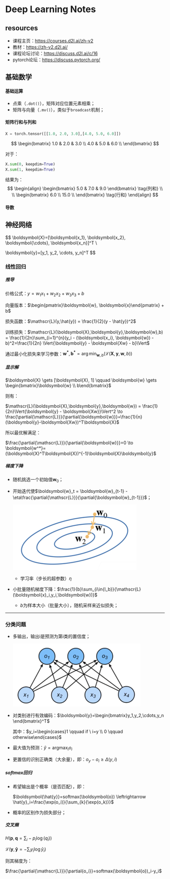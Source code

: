 # Deep Learning Notes



## resources

- 课程主页：https://courses.d2l.ai/zh-v2
- 教材：https://zh-v2.d2l.ai/
- 课程论坛讨论：https://discuss.d2l.ai/c/16
- pytorch论坛：https://discuss.pytorch.org/



## 基础数学

#### 基础运算

- 点乘（`.dot()`），矩阵对应位置元素相乘；
- 矩阵与向量（`.mv()`），类似于`broadcast`机制；

#### 矩阵行和与列和

```python
X = torch.tensor([[1.0, 2.0, 3.0],[4.0, 5.0, 6.0]])
```

$$
\begin{bmatrix}
1.0 & 2.0 & 3.0 \\
4.0 & 5.0 & 6.0 \\
\end{bmatrix}
$$

对于：

```python
X.sum(0, keepdim=True)
X.sum(1, keepdim=True)
```

结果为：
$$
\begin{align}
	\begin{bmatrix}
		5.0 & 7.0 & 9.0
	\end{bmatrix} 
	\tag{列和}
\\
\\
	\begin{bmatrix}
		6.0 \\ 
		15.0 \\
	\end{bmatrix} 
	\tag{行和}
\end{align}
$$


#### 导数





## 神经网络


$$
\boldsymbol{X}=[\boldsymbol{x_1}, \boldsymbol{x_2}, \boldsymbol{\cdots}, \boldsymbol{x_n}]^T \\ 

\boldsymbol{y}=[y_1, y_2, \cdots, y_n]^T
$$

### 线性回归

##### 推导

价格公式：$y=w_1x_1 + w_2x_2 + w_3x_3 + b$

向量版本：$\begin{pmatrix}\boldsymbol{w}, \boldsymbol{x}\end{pmatrix} + b$ 

损失函数：$\mathscr{L}(y,\hat{y}) = \frac{1}{2}(y - \hat{y})^2$

训练损失：$\mathscr{L}(\boldsymbol{X},\boldsymbol{y},\boldsymbol{w},b) = \frac{1}{2n}\sum_{i=1}^{n}(y_i - (\boldsymbol{x_i}, \boldsymbol{w}) - b)^2=\frac{1}{2n} \Vert{\boldsymbol{y} - \boldsymbol{Xw} - b}\Vert$

通过最小化损失来学习参数：$\boldsymbol{w^*}, \boldsymbol{b^*} = \arg \min_{\boldsymbol{w}, b} (\mathscr{L}(\boldsymbol{X},\boldsymbol{y},\boldsymbol{w},b))$

##### 显示解

$\boldsymbol{X} \gets [\boldsymbol{X}, 1] \qquad \boldsymbol{w} \gets \begin{bmatrix}\boldsymbol{w} \\ b\end{bmatrix}$

则有：

$\mathscr{L}(\boldsymbol{X},\boldsymbol{y},\boldsymbol{w}) = \frac{1}{2n}\Vert{\boldsymbol{y} - \boldsymbol{Xw}}\Vert^2 \to \frac{\partial{\mathscr{L}}}{\partial{\boldsymbol{w}}}=\frac{1}{n}(\boldsymbol{y}-\boldsymbol{Xw})^T\boldsymbol{X}$

所以最优解满足：

$\frac{\partial{\mathscr{L}}}{\partial{\boldsymbol{w}}}=0 \to \boldsymbol{w^*}=(\boldsymbol{X}^T\boldsymbol{X})^{-1}\boldsymbol{X}\boldsymbol{y}$

##### 梯度下降

- 随机挑选一个初始值$\boldsymbol{w}_0$；

- 开始迭代使$\boldsymbol{w}_t = \boldsymbol{w}_{t-1} - \eta\frac{\partial{\mathscr{L}}}{\partial{\boldsymbol{w}_{t-1}}}$；

  ![gradient](gradient.png)

  - 学习率（步长的超参数）$\eta$

- 小批量随机梯度下降：$\frac{1}{b}\sum_{i\in{I_b}}{\mathscr{L}(\boldsymbol{x}_i,y_i,\boldsymbol{w})}$

  - $b$为样本大小（批量大小），随机采样来近似损失；

---



### 分类问题

- 多输出，输出i是预测为第i类的置信度；

  ![image-20211116112358781](classify_network.png)

- 对类别进行有效编码：$\boldsymbol{y}=\begin{bmatrix}y_1,y_2,\cdots,y_n  \end{bmatrix}^T$

  其中：$y_i=\begin{cases}1 \qquad if \  i=y \\ 0 \qquad otherwise\end{cases}$

- 最大值为预测：$\hat{y}=\mathop{\arg\max}_{i}o_i$
- 更置信的识别正确类（大余量），即：$o_y-o_i\geq\Delta(y,i)$

##### $softmax$回归

- 希望输出是个概率（是否匹配），即：

  $\boldsymbol{\hat{y}}=softmax(\boldsymbol{o}) \leftrightarrow \hat{y}_i=\frac{\exp(o_i)}{\sum_{k}{\exp(o_k)}}$

- 概率的区别作为损失部分；

##### 交叉熵

$H(\boldsymbol{p},\boldsymbol{q}=\sum_{i}-p_i\log(q_i))$

$\mathscr{L}(\boldsymbol{y},\boldsymbol{\hat{y}}=-\sum_{i}{y_i \log{\hat{y}_i}})$

则其梯度为：

$\frac{\partial{\mathscr{L}}}{\partial{o_i}}=softmax(\boldsymbol{o})_i-y_i$

